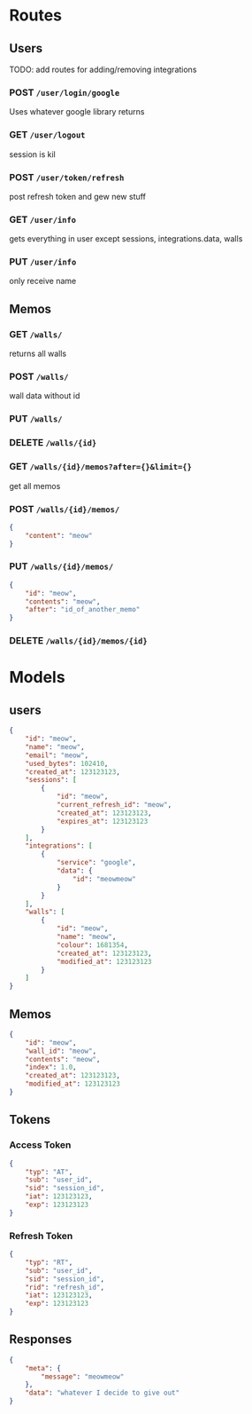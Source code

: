 # Routes

## Users

TODO: add routes for adding/removing integrations

### POST `/user/login/google`
Uses whatever google library returns
### GET `/user/logout`
session is kil
### POST `/user/token/refresh`
post refresh token and gew new stuff
### GET `/user/info`
gets everything in user except sessions, integrations.data, walls
### PUT `/user/info`
only receive name

## Memos

### GET `/walls/`
returns all walls
### POST `/walls/`
wall data without id
### PUT `/walls/`
### DELETE `/walls/{id}`
### GET `/walls/{id}/memos?after={}&limit={}`
get all memos 
### POST `/walls/{id}/memos/`
```json
{
    "content": "meow"
}
```
### PUT `/walls/{id}/memos/`
```json
{
    "id": "meow",
    "contents": "meow",
    "after": "id_of_another_memo"
}
```
### DELETE `/walls/{id}/memos/{id}`

# Models

## users
```json
{
    "id": "meow",
    "name": "meow",
    "email": "meow",
    "used_bytes": 102410,
    "created_at": 123123123,
    "sessions": [
        {
            "id": "meow",
            "current_refresh_id": "meow",
            "created_at": 123123123,
            "expires_at": 123123123
        }
    ],
    "integrations": [
        {
            "service": "google",
            "data": {
                "id": "meowmeow"
            }
        }
    ],
    "walls": [
        {
            "id": "meow",
            "name": "meow",
            "colour": 1681354,
            "created_at": 123123123,
            "modified_at": 123123123
        }
    ]
}
```

## Memos
```json
{
    "id": "meow",
    "wall_id": "meow",
    "contents": "meow",
    "index": 1.0,
    "created_at": 123123123,
    "modified_at": 123123123
}
```

## Tokens

### Access Token
```json
{
    "typ": "AT",
    "sub": "user_id",
    "sid": "session_id",
    "iat": 123123123,
    "exp": 123123123
}
```

### Refresh Token
```json
{
    "typ": "RT",
    "sub": "user_id",
    "sid": "session_id",
    "rid": "refresh_id",
    "iat": 123123123,
    "exp": 123123123
}
```

## Responses

```json
{
    "meta": {
        "message": "meowmeow"
    },
    "data": "whatever I decide to give out"
}
```
